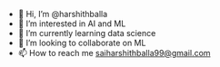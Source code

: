 - 👋 Hi, I’m @harshithballa
- 👀 I’m interested in AI and ML
- 🌱 I’m currently learning data science
- 💞️ I’m looking to collaborate on ML
- 📫 How to reach me saiharshithballa99@gmail.com

<!---
harshithballa/harshithballa is a ✨ special ✨ repository because its `README.md` (this file) appears on your GitHub profile.
You can click the Preview link to take a look at your changes.
--->
